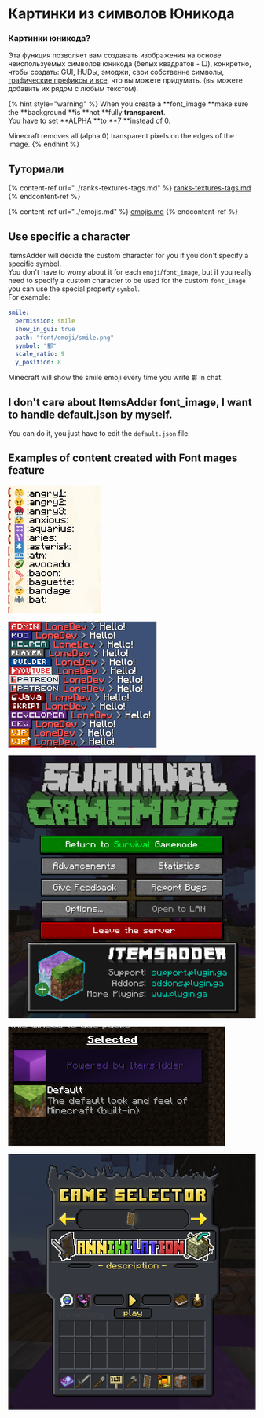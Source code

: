 # Картинки из символов Юникода

### Картинки юникода?

Эта функция позволяет вам создавать изображения на основе неиспользуемых символов юникода (белых квадратов - □), конкретно, чтобы создать: GUI, HUDы, эмоджи, свои собственне символы, [графические префиксы и все](../ranks-textures-tags.md), что вы можете придумать. (вы можете добавить их рядом с любым текстом).

{% hint style="warning" %}
When you create a \*\*font\_image \*\*make sure the \*\*background \*\*is \*\*not \*\*fully **transparent**.\
You have to set \*\*ALPHA \*\*to \*\*7 \*\*instead of 0.

Minecraft removes all (alpha 0) transparent pixels on the edges of the image.
{% endhint %}

## Туториали

{% content-ref url="../ranks-textures-tags.md" %}
[ranks-textures-tags.md](../ranks-textures-tags.md)
{% endcontent-ref %}

{% content-ref url="../emojis.md" %}
[emojis.md](../emojis.md)
{% endcontent-ref %}

## Use specific a character

ItemsAdder will decide the custom character for you if you don't specify a specific symbol.\
You don't have to worry about it for each `emoji`/`font_image`, but if you really need to specify a custom character to be used for the custom `font_image` you can use the special property `symbol`.\
For example:

```yaml
smile:
  permission: smile
  show_in_gui: true
  path: "font/emoji/smile.png"
  symbol: "鄿"
  scale_ratio: 9
  y_position: 8
```

Minecraft will show the smile emoji every time you write `鄿` in chat.

## I don't care about ItemsAdder font\_image, I want to handle default.json by myself.

You can do it, you just have to edit the `default.json` file.

## Examples of content created with Font mages feature

![](<../../../../.gitbook/assets/immagine (106).png>)

![](<../../../../.gitbook/assets/image (27) (4) (1).png>)

![](<../../../../.gitbook/assets/immagine (107).png>)

![](<../../../../.gitbook/assets/immagine (108).png>)

![](<../../../../.gitbook/assets/immagine (109).png>)
